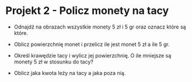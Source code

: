# Projekt 2 - Policz monety na tacy

- Odnajdź na obrazach wszystkie monety 5 zł i 5 gr oraz oznacz które są które.

- Oblicz powierzchnię monet i przelicz ile jest monet 5 zł a ile 5 gr.

- Określ krawędzie tacy i wylicz jej powierzchnię. O ile mniejsze są monety 5 zł w stosunku do tacy?

- Oblicz jaka kwota leży na tacy a jaka poza nią.
